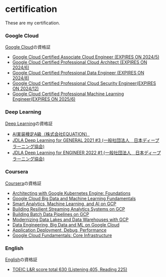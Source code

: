 # certification
These are my certification.

### Google Cloud
[Google Cloud](https://github.com/seiji1997/certification/tree/master/Google%20Cloud)の資格証
- [Google Cloud Certified Associate Cloud Engineer (EXPIRES ON 2024/5)](https://www.credential.net/69b523ee-b88b-452f-be3d-c3eee294740e)
- [Google Cloud Certified Professional Cloud Architect (EXPIRES ON 2024/6)](https://www.credential.net/88c3139a-02a4-4fa6-ae53-944bc543ef66?key=bf71052df62f823ee927b58b8566900bef5795cc498311343a038b1b9580914d)
- [Google Cloud Certified Professional Data Engineer (EXPIRES ON 2024/8)](https://www.credential.net/136da6fb-cf74-4bda-a834-3ec4bc7cd5d0)
- [Google Cloud Certified Professional Cloud Security Engineer(EXPIRES ON 2024/12)](https://google.accredible.com/52675084-7955-49f8-a506-146dc821f329)
- [Google Cloud Certified Professional Machine Learning Engineer(EXPIRES ON 2025/6)](https://google.accredible.com/31c68246-7a34-48c9-93d6-50ac6d454108)

### Deep Learning
[Deep Learning](https://github.com/seiji1997/certification/tree/master/Deep%20Learning)の資格証
- [AI実装検定A級（株式会社EQUATION）](https://github.com/seiji1997/certification/blob/master/Deep%20Learning/AI%E5%AE%9F%E8%A3%85%E6%A4%9C%E5%AE%9AA%E7%B4%9A%E5%90%88%E6%A0%BC%E8%A8%BC.pdf)
- [JDLA Deep Learning for GENERAL 2021 #3
 (一般社団法人　日本ディープラーニング協会)](https://www.openbadge-global.com/ns/portal/openbadge/public/assertions/detail/RnpqUDZwU1EwRm5STC8rd1FUMlV5UT09)
- [JDLA Deep Learning for ENGINEER 2022 #1
 (一般社団法人　日本ディープラーニング協会)](https://www.openbadge-global.com/ns/portal/openbadge/public/assertions/detail/OVd1eFE4OGRNYmc1alkyRXJnNDNvQT09)

### Coursera
[Coursera](https://github.com/seiji1997/certification/tree/master/Coursera)の資格証
- [Architecting with Google Kubernetes Engine: Foundations](https://www.coursera.org/account/accomplishments/verify/L7F7E7GALDXE)
- [Google Cloud Big Data and Machine Learning Fundamentals](https://www.coursera.org/account/accomplishments/verify/HLZYDN3ST9FE)
- [Smart Analytics, Machine Learning, and AI on GCP](https://www.coursera.org/account/accomplishments/verify/23YW9ZGRPCZS)
- [Building Resilient Streaming Analytics Systems on GCP](https://www.coursera.org/account/accomplishments/verify/F8CGP58U7BL9)
- [Building Batch Data Pipelines on GCP](https://www.coursera.org/account/accomplishments/verify/MA8FQ6HNH6LF)
- [Modernizing Data Lakes and Data Warehouses with GCP](https://www.coursera.org/account/accomplishments/verify/RQQ32B9PV5QX)
- [Data Engineering, Big Data and ML on Google Cloud](https://www.coursera.org/account/accomplishments/specialization/PVLF2RH6GG94)
- [Application Deployment, Debug, Performance](https://www.coursera.org/account/accomplishments/verify/ZWY2X8EULHNL)
- [Google Cloud Fundamentals: Core Infrastructure](https://www.coursera.org/account/accomplishments/verify/YQ7GYB23UKC6)

### English
[English](https://github.com/seiji1997/certification/tree/master/English)の資格証
- [TOEIC L&R score total 630 (Listening 405, Reading 225)](https://github.com/seiji1997/certification/blob/master/English/20221023_TOEIC.png)
